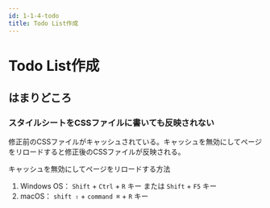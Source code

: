 ```yaml
---
id: 1-1-4-todo
title: Todo List作成
---
```


# Todo List作成

## はまりどころ

### スタイルシートをCSSファイルに書いても反映されない

修正前のCSSファイルがキャッシュされている。キャッシュを無効にしてページをリロードすると修正後のCSSファイルが反映される。

キャッシュを無効にしてページをリロードする方法

1. Windows OS： `Shift` + `Ctrl` + `R` キー または `Shift` + `F5` キー
2. macOS： `shift ⇧` + `command ⌘` + `R` キー

